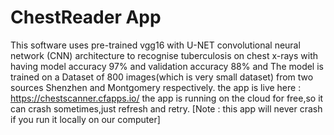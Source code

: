 # ChestReader App
This software uses pre-trained vgg16 with U-NET convolutional neural network (CNN) architecture to recognise tuberculosis on chest x-rays with having model accuracy 97% and validation accuracy 88% and The model is trained on a Dataset of 800 images(which is very small dataset) from two sources Shenzhen and Montgomery respectively. the app is live here : https://chestscanner.cfapps.io/
the app is running on the cloud for free,so it can crash sometimes,just refresh and retry.
[Note : this app will never crash if you run it locally on our computer]
